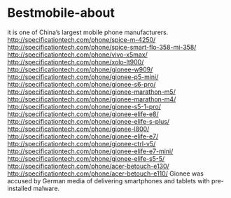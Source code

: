 # Bestmobile-about
it is one of China’s largest mobile phone manufacturers.  http://specificationtech.com/phone/spice-m-4250/ http://specificationtech.com/phone/spice-smart-flo-358-mi-358/ http://specificationtech.com/phone/vivo-x5max/ http://specificationtech.com/phone/xolo-lt900/ http://specificationtech.com/phone/gionee-w909/ http://specificationtech.com/phone/gionee-p5-mini/ http://specificationtech.com/phone/gionee-s6-pro/ http://specificationtech.com/phone/gionee-marathon-m5/ http://specificationtech.com/phone/gionee-marathon-m4/ http://specificationtech.com/phone/gionee-s5-1-pro/ http://specificationtech.com/phone/gionee-elife-e8/ http://specificationtech.com/phone/gionee-elife-s-plus/ http://specificationtech.com/phone/gionee-l800/ http://specificationtech.com/phone/gionee-elife-e7/ http://specificationtech.com/phone/gionee-ctrl-v5/ http://specificationtech.com/phone/gionee-elife-e7-mini/ http://specificationtech.com/phone/gionee-elife-s5-5/ http://specificationtech.com/phone/acer-betouch-e130/ http://specificationtech.com/phone/acer-betouch-e110/ Gionee was accused by German media of delivering smartphones and tablets with pre-installed malware.

